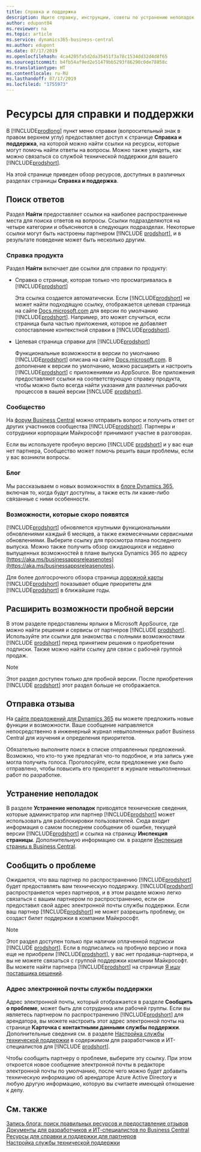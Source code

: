 ```yaml
---
title: Справка и поддержка
description: Ищите справку, инструкции, советы по устранению неполадок и помощь по продукту, а также узнайте, как получить техническую поддержку для Business Central.
author: edupont04
ms.reviewer: na
ms.topic: article
ms.service: dynamics365-business-central
ms.author: edupont
ms.date: 07/17/2019
ms.openlocfilehash: 4ca4205fa5d2da35451f3a78c1534dd32d4d8f65
ms.sourcegitcommit: b4fb54af9ed2e51479bb5293f86290c0de78858c
ms.translationtype: HT
ms.contentlocale: ru-RU
ms.lasthandoff: 07/17/2019
ms.locfileid: "1755973"
---
```

# <a name="resources-for-help-and-support"></a>Ресурсы для справки и поддержки

В [!INCLUDE[prodlong](includes/prodlong.md)] пункт меню справки (вопросительный знак в правом верхнем углу) предоставляет доступ к странице **Справка и поддержка**, на которой можно найти ссылки на ресурсы, которые могут помочь найти ответы на вопросы. Можно также увидеть, как можно связаться со службой технической поддержки для вашего [!INCLUDE[prodshort](includes/prodshort.md)].  

На этой странице приведен обзор ресурсов, доступных в различных разделах страницы **Справка и поддержка**.  

## <a name="finding-answers"></a>Поиск ответов

Раздел **Найти** предоставляет ссылки на наиболее распространенные места для поиска ответов на вопросы. Ссылки подразделяются на четыре категории и объясняются в следующих подразделах. Некоторые ссылки могут быть настроены партнером [!INCLUDE [prodshort](includes/prodshort.md)], и в результате поведение может быть несколько другим.  

### <a name="product-help"></a>Справка продукта

Раздел **Найти** включает две ссылки для справки по продукту:

- Справка о странице, которая только что просматривалась в [!INCLUDE[prodshort](includes/prodshort.md)]  

  Эта ссылка создается автоматически. Если [!INCLUDE[prodshort](includes/prodshort.md)] не может найти подходящую ссылку, отображается целевая страница на сайте [Docs.microsoft.com](index.md) для версии по умолчанию [!INCLUDE[prodshort](includes/prodshort.md)]. Например, это может случиться, если страница была частью приложения, которое не добавляет сопоставление контекстной справки в [!INCLUDE[prodshort](includes/prodshort.md)].  
- Целевая страница справки для [!INCLUDE[prodshort](includes/prodshort.md)]  

  Функциональные возможности в версии по умолчанию [!INCLUDE[prodshort](includes/prodshort.md)] описана на сайте [Docs.microsoft.com](https://docs.microsoft.com/dynamics365/business-central). В дополнение к версии по умолчанию, можно расширить и настроить [!INCLUDE[prodshort](includes/prodshort.md)] с приложениями из AppSource. Все приложения предоставляют ссылки на соответствующую справку продукта, чтобы можно было всегда найти указания для различных рабочих процессов в вашей версии [!INCLUDE [prodshort](includes/prodshort.md)].  

### <a name="community"></a>Сообщество

На [форум Business Central](https://community.dynamics.com/business/f) можно отправить вопрос и получить ответ от других участников сообщества [!INCLUDE[prodshort](includes/prodshort.md)]. Партнеры и сотрудники корпорации Майкрософт принимают участие в разговорах.  

Если вы используете пробную версию [!INCLUDE [prodshort](includes/prodshort.md)] и у вас еще нет партнера, Сообщество может помочь решить ваши проблемы, если у вас возникли вопросы.  

### <a name="blog"></a>Блог

Мы рассказываем о новых возможностях в [блоге Dynamics 365](https://cloudblogs.microsoft.com/dynamics365/users/product/business-central/), включая то, когда будут доступны, а также есть ли какие-либо связанные с ними особенности.  

### <a name="capabilities-coming-soon"></a>Возможности, которые скоро появятся

[!INCLUDE[prodshort](includes/prodshort.md)] обновляется крупными функциональными обновлениями каждый 6 месяцев, а также ежемесячными сервисными обновлениями. Выберите ссылку для просмотра плана последнего выпуска. Можно также получить обзор ожидающихся и недавно выпущенных возможностей в плане выпуска Dynamics 365 по адресу [https://aka.ms/businessappsreleasenotes](https://aka.ms/businessappsreleasenotes).  

Для более долгосрочного обзора страница [дорожной карты](https://dynamics.microsoft.com/roadmap/business-central/) [!INCLUDE[prodshort](includes/prodshort.md)] показывает общие приоритеты для [!INCLUDE[prodshort](includes/prodshort.md)] в ближайшие годы.  

## <a name="do-more-with-your-trial"></a>Расширить возможности пробной версии

В этом разделе предоставлены ярлыки в Microsoft AppSource, где можно найти решения и сервисы от партнеров [!INCLUDE [prodshort](includes/prodshort.md)]. Используйте эти ссылки для знакомства с полными возможностями [!INCLUDE [prodshort](includes/prodshort.md)] перед принятием решения о приобретении подписки. Также можно найти ссылку для связи с рабочей группой продаж.

> [!NOTE]
> Этот раздел доступен только для пробной версии. После приобретения [!INCLUDE [prodshort](includes/prodshort.md)] этот раздел больше не отображается.

## <a name="give-feedback"></a>Отправка отзыва

На [сайте предложений для Dynamics 365](https://aka.ms/bcideas) вы можете предложить новые функции и возможности. Ваше сообщение направляется непосредственно в инженерный журнал невыполненных работ Business Central для изучения и определения приоритетов.  

Обязательно выполните поиск в списке отправленных предложений. Возможно, что кто-то уже предлагал что-то подобное, и эта запись уже могла получить голоса. Проголосуйте, если предложение уже было отправлено, чтобы повысить его приоритет в журнале невыполненных работ по разработке.  

## <a name="troubleshooting"></a>Устранение неполадок

В разделе **Устранение неполадок** приводятся технические сведения, которые администратор или партнер [!INCLUDE[prodshort](includes/prodshort.md)] может использовать для разблокировки пользователей. Сюда входит информация о самом последнем сообщении об ошибке, текущей версии [!INCLUDE[prodshort](includes/prodshort.md)] и ссылка на страницу **Инспекция страницы**. Дополнительную информацию см. в разделе [Инспекция страниц в Business Central](across-inspect-page.md).  

## <a name="report-a-problem"></a>Сообщить о проблеме

Ожидается, что ваш партнер по распространению [!INCLUDE[prodshort](includes/prodshort.md)] будет предоставлять вам техническую поддержку. [!INCLUDE[prodshort](includes/prodshort.md)] распространяется через партнеров, и в этом разделе можно легко связаться с вашим партнером по распространению, если он предоставил свой адрес электронной почты службы поддержки. Если ваш партнер [!INCLUDE[prodshort](includes/prodshort.md)] не может разрешить проблему, он создаст билет поддержки в компании Майкрософт.  

> [!NOTE]
> Этот раздел доступен только при наличии оплаченной подписки [!INCLUDE [prodshort](includes/prodshort.md)]. Если в подписались на пробную версию и пока еще не приобрели [!INCLUDE[prodshort](includes/prodshort.md)], у вас нет продавца-партнера, и вы не можете связаться с группой поддержки компании Майкрософт. Вы можете найти партнера [!INCLUDE[prodshort](includes/prodshort.md)] на странице [Я ищу поставщика решений](https://go.microsoft.com/fwlink/?linkid=2038145).  

### <a name="support-email-address"></a>Адрес электронной почты службы поддержки

Адрес электронной почты, который отображается в разделе **Сообщить о проблеме**, может быть для сотрудника или рабочей группы. Если вы являетесь партнером по распространению [!INCLUDE[prodshort](includes/prodshort.md)] для арендатора, вы можете настроить этот адрес электронной почты на странице **Карточка с контактными данными службы поддержки**. Дополнительные сведения см. в разделе [Настройка службы технической поддержки](/dynamics365/business-central/dev-itpro/technical-support) в содержимом для разработчиков и ИТ-специалистов для [!INCLUDE [prodshort](includes/prodshort.md)].  

Чтобы сообщить партнеру о проблеме, выберите эту ссылку. При этом откроется новое сообщение электронной почты в редакторе электронной почты по умолчанию, после чего можно будет добавить техническую информацию об арендаторе Azure Active Directory и любую другую информацию, которую вы считаете имеющей отношение к делу.  

## <a name="see-also"></a>См. также

[Запись блога: поиск правильных ресурсов и предоставление отзывов](https://community.dynamics.com/business/b/financials/archive/2018/12/04/find-the-right-resources-and-provide-feedback)  
[Документы для разработчиков и ИТ-специалистов по Business Central](/dynamics365/business-central/dev-itpro/)  
[Ресурсы для справки и поддержки для партнеров](/dynamics365/business-central/dev-itpro/help-and-support)  
[Настройка службы технической поддержки](/dynamics365/business-central/dev-itpro/technical-support)  
